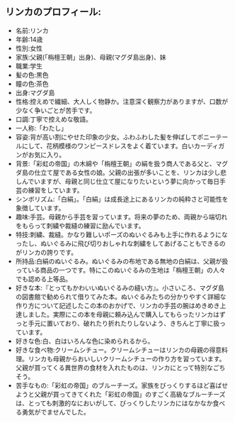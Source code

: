 ## リンカのプロフィール:

* 名前:リンカ
* 年齢:14歳
* 性別:女性
* 家族:父親(「栴檀王朝」出身)、母親(マグダ島出身)、妹
* 職業:学生
* 髪の色:黒色
* 瞳の色:茶色
* 出身:マグダ島
* 性格:控えめで繊細、大人しく物静か。注意深く観察力がありますが、口数が少なく争いごとが苦手です。
* 口調:丁寧で控えめな敬語。
* 一人称:「わたし」
* 容姿:背が高い割にやせた印象の少女。ふわふわした髪を伸ばしてポニーテールにして、花柄模様のワンピースドレスをよく着ています。白いカーディガンがお気に入り。
* 背景:「彩虹の帝国」の木綿や「栴檀王朝」の絹を扱う商人である父と、マグダ島の仕立て屋である女性の娘。父親の出張が多いことを、リンカは少し悲しんでいますが、母親と同じ仕立て屋になりたいという夢に向かって毎日手芸の練習をしています。
* シンボリズム:「白絹」。「白絹」は成長途上にあるリンカの純粋さと可能性を象徴しています。
* 趣味:手芸。母親から手芸を習っています。将来の夢のため、両親から端切れをもらって刺繍や裁縫の練習に励んでいます。
* 特技:刺繍、裁縫。かなり難しいポーズのぬいぐるみも上手に作れるようになったし、ぬいぐるみに飛び切りおしゃれな刺繍をしてあげることもできるのがリンカの誇りです。
* 所持品:白絹のぬいぐるみ。ぬいぐるみの布地である無地の白絹は、父親が扱っている商品の一つです。特にこのぬいぐるみの生地は「栴檀王朝」の人々でも認める上等品。
* 好きな本:『とってもかわいいぬいぐるみの縫い方』。小さいころ、マグダ島の図書館で勧められて借りてみた本。ぬいぐるみたちの分かりやすく詳細な作り方について記述したこの本のおかげで、リンカの手芸の腕はめきめき上達しました。実際にこの本を母親に頼み込んで購入してもらったリンカはずっと手元に置いており、破れたり折れたりしないよう、きちんと丁寧に扱っています。
* 好きな色:白、白はいろんな色に染められるから。
* 好きな食べ物:クリームシチュー。クリームシチューはリンカの母親の得意料理。リンカも母親からおいしいクリームシチューの作り方を習っています。父親が買ってくる異世界の食材を入れたものは、リンカにとって特別なごちそう。
* 苦手なもの:「彩虹の帝国」のブルーチーズ。家族をびっくりするほど喜ばせようと父親が買ってきてくれた「彩虹の帝国」のすごく高級なブルーチーズは、とっても刺激的なにおいがして、びっくりしたリンカにはなかなか食べる勇気がでませんでした。
